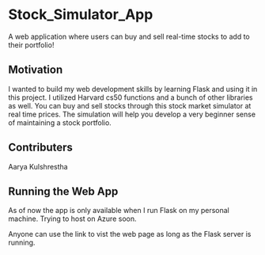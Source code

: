 # Stock_Simulator_App
A web application where users can buy and sell real-time stocks to add to their portfolio!

## Motivation
I wanted to build my web development skills by learning Flask and using it in this project. I utilized Harvard cs50 functions and a bunch of other libraries as well. You can buy and sell stocks through this stock market simulator at real time prices. The simulation will help you develop a very beginner sense of maintaining a stock portfolio.

## Contributers
Aarya Kulshrestha

## Running the Web App
As of now the app is only available when I run Flask on my personal machine. Trying to host on Azure soon.

Anyone can use the link to vist the web page as long as the Flask server is running.

